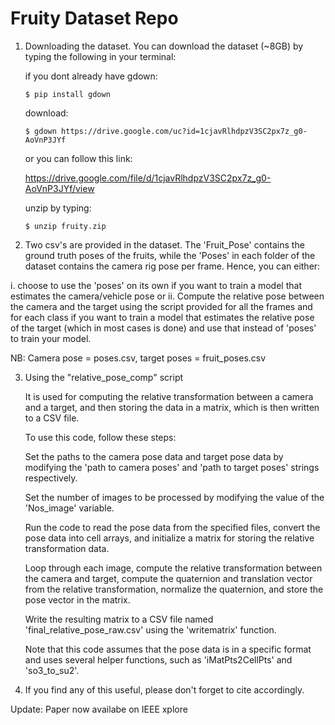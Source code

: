 # Fruity Dataset Repo

1. Downloading the dataset.
	You can download the dataset (~8GB) by typing the following in your terminal:
	
	if you dont already have gdown:
	```
	$ pip install gdown
	```
	download:
	```
	$ gdown https://drive.google.com/uc?id=1cjavRlhdpzV3SC2px7z_g0-AoVnP3JYf
	```
	or you can follow this link:
	
	https://drive.google.com/file/d/1cjavRlhdpzV3SC2px7z_g0-AoVnP3JYf/view
	
	unzip by typing:
	```
	$ unzip fruity.zip	
	```

2. Two csv's are provided in the dataset. The 'Fruit_Pose' contains the ground truth poses of the fruits, while the 'Poses' in each folder of the dataset contains the camera rig pose per frame. Hence, you can either:
  
  i. choose to use the 'poses' on its own if you want to train a model that estimates the camera/vehicle pose or
  ii. Compute the relative pose between the camera and the target using the script provided for all the frames and for each class if you want to train a model that 	estimates the relative pose of the target (which in most cases is done) and use that instead of 'poses' to train your model.
  
  NB: Camera pose = poses.csv, target poses = fruit_poses.csv
  
  



3. Using the "relative_pose_comp" script

	It is used for computing the relative transformation between a camera and a target, and then storing the data in a matrix, which is then written to a CSV file.

	To use this code, follow these steps:

	Set the paths to the camera pose data and target pose data by modifying the 'path to camera poses' and 'path to target poses' strings respectively.

	Set the number of images to be processed by modifying the value of the 'Nos_image' variable.

	Run the code to read the pose data from the specified files, convert the pose data into cell arrays, and initialize a matrix for storing the relative 		transformation data.

	Loop through each image, compute the relative transformation between the camera and target, compute the quaternion and translation vector from the relative transformation, normalize the quaternion, and store the pose vector in the matrix.

	Write the resulting matrix to a CSV file named 'final_relative_pose_raw.csv' using the 'writematrix' function.

	Note that this code assumes that the pose data is in a specific format and uses several helper functions, such as 'iMatPts2CellPts' and 'so3_to_su2'.

4. If you find any of this useful, please don't forget to cite accordingly.

Update: Paper now availabe on IEEE xplore
 
